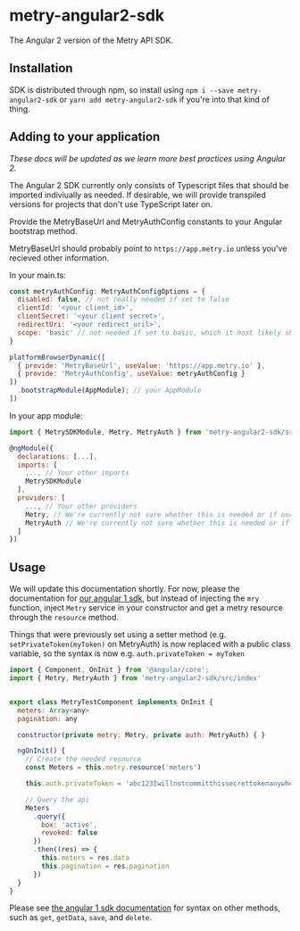 # metry-angular2-sdk

The Angular 2 version of the Metry API SDK.

## Installation

SDK is distributed through npm, so install using `npm i --save metry-angular2-sdk` or `yarn add metry-angular2-sdk` if you're into that kind of thing.

## Adding to your application

*These docs will be updated as we learn more best practices using Angular 2.*

The Angular 2 SDK currently only consists of Typescript files that should be imported indiviually as needed. If desirable, we will provide transpiled versions for projects that don't use TypeScript later on.

Provide the MetryBaseUrl and MetryAuthConfig constants to your Angular bootstrap method.

MetryBaseUrl should probably point to `https://app.metry.io` unless you've recieved other information.

In your main.ts:

```javascript
const metryAuthConfig: MetryAuthConfigOptions = {
  disabled: false, // not really needed if set to false
  clientId: '<your client_id>',
  clientSecret: '<your client secret>',
  redirectUri: '<your redirect_uril>',
  scope: 'basic' // not needed if set to basic, which it most likely should be
}

platformBrowserDynamic([
  { provide: 'MetryBaseUrl', useValue: 'https://app.metry.io' },
  { provide: 'MetryAuthConfig', useValue: metryAuthConfig }
])
  .bootstrapModule(AppModule); // your AppModule
])
```

In your app module:

```javascript
import { MetrySDKModule, Metry, MetryAuth } from 'metry-angular2-sdk/src/index'

@ngModule({
  declarations: [...],
  imports: [
    ..., // Your other imports
    MetrySDKModule
  ],
  providers: [
    ..., // Your other providers
    Metry, // We're currently not sure whether this is needed or if our module takes care of the providing of a single instance
    MetryAuth // We're currently not sure whether this is needed or if our module takes care of the providing of a single instance
  ]
})
```

## Usage

We will update this documentation shortly. For now, please the documentation for [our angular 1 sdk](https://github.com/metry-io/metry-angular-sdk), but instead of injecting the `mry` function, inject `Metry` service in your constructor and get a metry resource through the `resource` method.

Things that were previously set using a setter method (e.g. `setPrivateToken(myToken)` on MetryAuth) is now replaced with a public class variable, so the syntax is now e.g. `auth.privateToken = myToken`

```javascript
import { Component, OnInit } from '@angular/core';
import { Metry, MetryAuth } from 'metry-angular2-sdk/src/index'


export class MetryTestComponent implements OnInit {
  meters: Array<any>
  pagination: any

  constructor(private metry: Metry, private auth: MetryAuth) { }

  ngOnInit() {
    // Create the needed resource
    const Meters = this.metry.resource('meters')

    this.auth.privateToken = 'abc123Iwillnotcommitthissecrettokenanywhere'

    // Query the api
    Meters
      .query({
        box: 'active',
        revoked: false
      })
      .then((res) => {
        this.meters = res.data
        this.pagination = res.pagination
      })
  }
}
```


Please see [the angular 1 sdk documentation](https://github.com/metry-io/metry-angular-sdk/blob/master/README.md) for syntax on other methods, such as `get`, `getData`, `save`, and `delete`.
